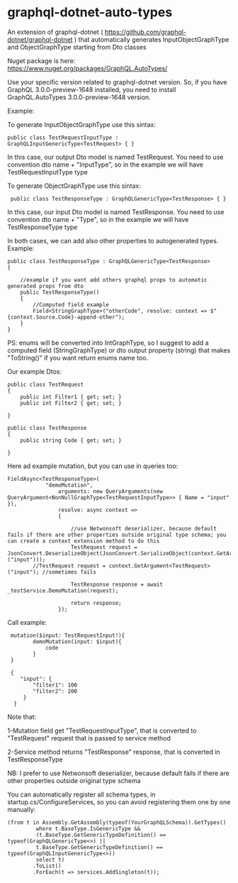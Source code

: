 # graphql-dotnet-auto-types
An extension of graphql-dotnet ( https://github.com/graphql-dotnet/graphql-dotnet ) that automatically generates InputObjectGraphType and ObjectGraphType starting from Dto classes

Nuget package is here:
https://www.nuget.org/packages/GraphQL.AutoTypes/

Use your specific version related to graphql-dotnet version. So, if you have GraphQL 3.0.0-preview-1648 installed, you need to install GraphQL.AutoTypes 3.0.0-preview-1648 version.


Example:

To generate InputObjectGraphType use this sintax:

    public class TestRequestInputType : GraphQLInputGenericType<TestRequest> { }
    
In this case, our output Dto model is named TestRequest. You need to use convention dto name + "InputType", so in the example we will have TestRequestInputType type


To generate ObjectGraphType use this sintax:

     public class TestResponseType : GraphQLGenericType<TestResponse> { }
    
    
In this case, our input Dto model is named TestResponse. You need to use convention dto name + "Type", so in the example we will have TestResponseType type

In both cases, we can add also other properties to autogenerated types. Example:

    public class TestResponseType : GraphQLGenericType<TestResponse>
    {

        //example if you want add others graphql props to automatic generated props from dto
        public TestResponseType()
        {
            //Computed field example
            Field<StringGraphType>("otherCode", resolve: context => $"{context.Source.Code}-append-other");
        }
    }

PS: enums will be converted into IntGraphType, so I suggest to add a computed field (StringGraphType) or dto output property (string) that makes "ToString()" if you want return enums name too.

Our example Dtos:

    public class TestRequest
    {
        public int Filter1 { get; set; }
        public int Filter2 { get; set; }

    }
    
    public class TestResponse
    {
        public string Code { get; set; }

    }
    
Here ad example mutation, but you can use in queries too:

    FieldAsync<TestResponseType>(
                "demoMutation",
                    arguments: new QueryArguments(new QueryArgument<NonNullGraphType<TestRequestInputType>> { Name = "input" }),
                    resolve: async context =>
                    {

                        //use Netwonsoft deserializer, because default fails if there are other properties outside original type schema; you can create a context extension method to do this
                        TestRequest request = JsonConvert.DeserializeObject(JsonConvert.SerializeObject(context.GetArgument<dynamic>("input")));
			//TestRequest request = context.GetArgument<TestRequest>("input"); //sometimes fails

                        TestResponse response = await _testService.DemoMutation(request);

                        return response;
                    });
 
 Call example:
 
     mutation($input: TestRequestInput!){     
            demoMutation(input: $input){
                code
            }      
     }
     
     {
        "input": {
            "filter1": 100
            "filter2": 200
         }
      }
                
Note that:

1-Mutation field get "TestRequestInputType", that is converted to "TestRequest" request that is passed to service method

2-Service method returns "TestResponse" response, that is converted in TestResponseType

NB: I prefer to use Netwonsoft deserializer, because default fails if there are other properties outside original type schema




You can automatically register all schema types, in startup.cs/ConfigureServices, so you can avoid registering them one by one manually:

    (from t in Assembly.GetAssembly(typeof(YourGraphQLSchema)).GetTypes()
             where t.BaseType.IsGenericType &&
             (t.BaseType.GetGenericTypeDefinition() == typeof(GraphQLGenericType<>) ||
             t.BaseType.GetGenericTypeDefinition() == typeof(GraphQLInputGenericType<>))
             select t)
            .ToList()
            .ForEach(t => services.AddSingleton(t));
            
